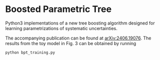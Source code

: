 # Boosted Parametric Tree

Python3 implementations of a new tree boosting algorithm designed for learning parametrizations of systematic uncertainties.

The accompanying publication can be found at [arXiv:2406.19076](https://arxiv.org/abs/2406.19076).
The results from the toy model in Fig. 3 can be obtained by running 
```bash
python bpt_training.py
```
